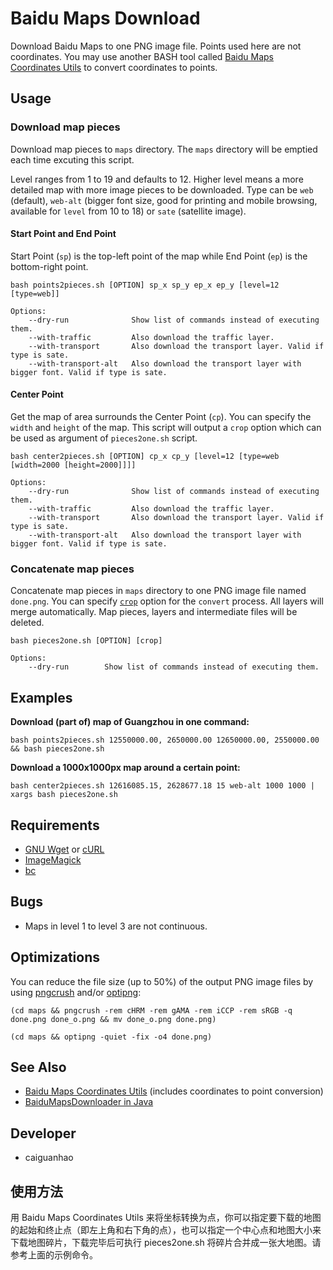 Baidu Maps Download
===================

Download Baidu Maps to one PNG image file. Points used here are not coordinates. You may use another BASH tool called [Baidu Maps Coordinates Utils](https://github.com/caiguanhao/baidu-maps-coord-utils) to convert coordinates to points.

Usage
-----

### Download map pieces

Download map pieces to ``maps`` directory. The ``maps`` directory will be emptied each time excuting this script.

Level ranges from 1 to 19 and defaults to 12. Higher level means a more detailed map with more image pieces to be downloaded.
Type can be ``web`` (default), ``web-alt`` (bigger font size, good for printing and mobile browsing, available for ``level`` from 10 to 18) or ``sate`` (satellite image).

#### Start Point and End Point

Start Point (``sp``) is the top-left point of the map while End Point (``ep``) is the bottom-right point.

    bash points2pieces.sh [OPTION] sp_x sp_y ep_x ep_y [level=12 [type=web]]
    
    Options:
        --dry-run              Show list of commands instead of executing them.
        --with-traffic         Also download the traffic layer.
        --with-transport       Also download the transport layer. Valid if type is sate.
        --with-transport-alt   Also download the transport layer with bigger font. Valid if type is sate.

#### Center Point

Get the map of area surrounds the Center Point (``cp``).
You can specify the ``width`` and ``height`` of the map.
This script will output a ``crop`` option which can be used as argument of ``pieces2one.sh`` script.

    bash center2pieces.sh [OPTION] cp_x cp_y [level=12 [type=web [width=2000 [height=2000]]]]
    
    Options:
        --dry-run              Show list of commands instead of executing them.
        --with-traffic         Also download the traffic layer.
        --with-transport       Also download the transport layer. Valid if type is sate.
        --with-transport-alt   Also download the transport layer with bigger font. Valid if type is sate.

### Concatenate map pieces

Concatenate map pieces in ``maps`` directory to one PNG image file named ``done.png``.
You can specify [``crop``](http://www.imagemagick.org/Usage/crop/) option for the ``convert`` process.
All layers will merge automatically. Map pieces, layers and intermediate files will be deleted.

    bash pieces2one.sh [OPTION] [crop]
    
    Options:
        --dry-run        Show list of commands instead of executing them.

Examples
--------

**Download (part of) map of Guangzhou in one command:**

    bash points2pieces.sh 12550000.00, 2650000.00 12650000.00, 2550000.00 && bash pieces2one.sh

**Download a 1000x1000px map around a certain point:**

    bash center2pieces.sh 12616085.15, 2628677.18 15 web-alt 1000 1000 | xargs bash pieces2one.sh

Requirements
------------

* [GNU Wget](http://www.gnu.org/software/wget/) or [cURL](http://curl.haxx.se/)
* [ImageMagick](http://www.imagemagick.org/)
* [bc](http://www.gnu.org/software/bc/)

Bugs
----

* Maps in level 1 to level 3 are not continuous.

Optimizations
-------------

You can reduce the file size (up to 50%) of the output PNG image files by using [pngcrush](http://pmt.sourceforge.net/pngcrush/) and/or [optipng](http://optipng.sourceforge.net/):

    (cd maps && pngcrush -rem cHRM -rem gAMA -rem iCCP -rem sRGB -q done.png done_o.png && mv done_o.png done.png)
    
    (cd maps && optipng -quiet -fix -o4 done.png)

See Also
--------

* [Baidu Maps Coordinates Utils](https://github.com/caiguanhao/baidu-maps-coord-utils) (includes coordinates to point conversion)
* [BaiduMapsDownloader in Java](https://github.com/java-MagicWang/BaiduMapDownloader/blob/master/MapDownloader.java)

Developer
---------

* caiguanhao

使用方法
--------

用 Baidu Maps Coordinates Utils 来将坐标转换为点，你可以指定要下载的地图的起始和终止点（即左上角和右下角的点），也可以指定一个中心点和地图大小来下载地图碎片，下载完毕后可执行 pieces2one.sh 将碎片合并成一张大地图。请参考上面的示例命令。
